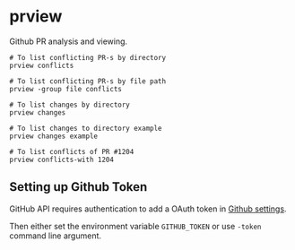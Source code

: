 # prview

Github PR analysis and viewing.

```
# To list conflicting PR-s by directory
prview conflicts

# To list conflicting PR-s by file path
prview -group file conflicts

# To list changes by directory
prview changes

# To list changes to directory example
prview changes example

# To list conflicts of PR #1204
prview conflicts-with 1204
```

## Setting up Github Token

GitHub API requires authentication to add a OAuth token in [Github settings](https://github.com/settings/tokens).

Then either set the environment variable `GITHUB_TOKEN` or use `-token` command line argument.
